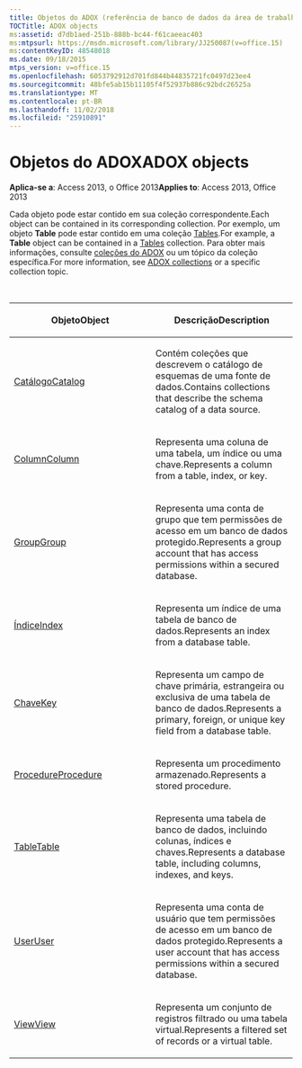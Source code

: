 ```yaml
---
title: Objetos do ADOX (referência de banco de dados da área de trabalho do Access)
TOCTitle: ADOX objects
ms:assetid: d7db1aed-251b-888b-bc44-f61caeeac403
ms:mtpsurl: https://msdn.microsoft.com/library/JJ250087(v=office.15)
ms:contentKeyID: 48548018
ms.date: 09/18/2015
mtps_version: v=office.15
ms.openlocfilehash: 6053792912d701fd844b44835721fc0497d23ee4
ms.sourcegitcommit: 48bfe5ab15b11105f4f52937b886c92bdc26525a
ms.translationtype: MT
ms.contentlocale: pt-BR
ms.lasthandoff: 11/02/2018
ms.locfileid: "25910891"
---
```

# <a name="adox-objects"></a><span data-ttu-id="dcde0-102">Objetos do ADOX</span><span class="sxs-lookup"><span data-stu-id="dcde0-102">ADOX objects</span></span>

<span data-ttu-id="dcde0-103">**Aplica-se a**: Access 2013, o Office 2013</span><span class="sxs-lookup"><span data-stu-id="dcde0-103">**Applies to**: Access 2013, Office 2013</span></span>

<span data-ttu-id="dcde0-104">Cada objeto pode estar contido em sua coleção correspondente.</span><span class="sxs-lookup"><span data-stu-id="dcde0-104">Each object can be contained in its corresponding collection.</span></span> <span data-ttu-id="dcde0-105">Por exemplo, um objeto **Table** pode estar contido em uma coleção [Tables](tables-collection-adox.md).</span><span class="sxs-lookup"><span data-stu-id="dcde0-105">For example, a **Table** object can be contained in a [Tables](tables-collection-adox.md) collection.</span></span> <span data-ttu-id="dcde0-106">Para obter mais informações, consulte [coleções do ADOX](adox-collections.md) ou um tópico da coleção específica.</span><span class="sxs-lookup"><span data-stu-id="dcde0-106">For more information, see [ADOX collections](adox-collections.md) or a specific collection topic.</span></span>

<br/>

<table>
<colgroup>
<col style="width: 50%" />
<col style="width: 50%" />
</colgroup>
<thead>
<tr class="header">
<th><p><span data-ttu-id="dcde0-107">Objeto</span><span class="sxs-lookup"><span data-stu-id="dcde0-107">Object</span></span></p></th>
<th><p><span data-ttu-id="dcde0-108">Descrição</span><span class="sxs-lookup"><span data-stu-id="dcde0-108">Description</span></span></p></th>
</tr>
</thead>
<tbody>
<tr class="odd">
<td><p><span data-ttu-id="dcde0-109"><a href="catalog-object-adox.md">Catálogo</a></span><span class="sxs-lookup"><span data-stu-id="dcde0-109"><a href="catalog-object-adox.md">Catalog</a></span></span></p></td>
<td><p><span data-ttu-id="dcde0-110">Contém coleções que descrevem o catálogo de esquemas de uma fonte de dados.</span><span class="sxs-lookup"><span data-stu-id="dcde0-110">Contains collections that describe the schema catalog of a data source.</span></span></p></td>
</tr>
<tr class="even">
<td><p><span data-ttu-id="dcde0-111"><a href="column-object-adox.md">Column</a></span><span class="sxs-lookup"><span data-stu-id="dcde0-111"><a href="column-object-adox.md">Column</a></span></span></p></td>
<td><p><span data-ttu-id="dcde0-112">Representa uma coluna de uma tabela, um índice ou uma chave.</span><span class="sxs-lookup"><span data-stu-id="dcde0-112">Represents a column from a table, index, or key.</span></span></p></td>
</tr>
<tr class="odd">
<td><p><span data-ttu-id="dcde0-113"><a href="group-object-adox.md">Group</a></span><span class="sxs-lookup"><span data-stu-id="dcde0-113"><a href="group-object-adox.md">Group</a></span></span></p></td>
<td><p><span data-ttu-id="dcde0-114">Representa uma conta de grupo que tem permissões de acesso em um banco de dados protegido.</span><span class="sxs-lookup"><span data-stu-id="dcde0-114">Represents a group account that has access permissions within a secured database.</span></span></p></td>
</tr>
<tr class="even">
<td><p><span data-ttu-id="dcde0-115"><a href="index-object-adox.md">Índice</a></span><span class="sxs-lookup"><span data-stu-id="dcde0-115"><a href="index-object-adox.md">Index</a></span></span></p></td>
<td><p><span data-ttu-id="dcde0-116">Representa um índice de uma tabela de banco de dados.</span><span class="sxs-lookup"><span data-stu-id="dcde0-116">Represents an index from a database table.</span></span></p></td>
</tr>
<tr class="odd">
<td><p><span data-ttu-id="dcde0-117"><a href="key-object-adox.md">Chave</a></span><span class="sxs-lookup"><span data-stu-id="dcde0-117"><a href="key-object-adox.md">Key</a></span></span></p></td>
<td><p><span data-ttu-id="dcde0-118">Representa um campo de chave primária, estrangeira ou exclusiva de uma tabela de banco de dados.</span><span class="sxs-lookup"><span data-stu-id="dcde0-118">Represents a primary, foreign, or unique key field from a database table.</span></span></p></td>
</tr>
<tr class="even">
<td><p><span data-ttu-id="dcde0-119"><a href="procedure-object-adox.md">Procedure</a></span><span class="sxs-lookup"><span data-stu-id="dcde0-119"><a href="procedure-object-adox.md">Procedure</a></span></span></p></td>
<td><p><span data-ttu-id="dcde0-120">Representa um procedimento armazenado.</span><span class="sxs-lookup"><span data-stu-id="dcde0-120">Represents a stored procedure.</span></span></p></td>
</tr>
<tr class="odd">
<td><p><span data-ttu-id="dcde0-121"><a href="table-object-adox.md">Table</a></span><span class="sxs-lookup"><span data-stu-id="dcde0-121"><a href="table-object-adox.md">Table</a></span></span></p></td>
<td><p><span data-ttu-id="dcde0-122">Representa uma tabela de banco de dados, incluindo colunas, índices e chaves.</span><span class="sxs-lookup"><span data-stu-id="dcde0-122">Represents a database table, including columns, indexes, and keys.</span></span></p></td>
</tr>
<tr class="even">
<td><p><span data-ttu-id="dcde0-123"><a href="user-object-adox.md">User</a></span><span class="sxs-lookup"><span data-stu-id="dcde0-123"><a href="user-object-adox.md">User</a></span></span></p></td>
<td><p><span data-ttu-id="dcde0-124">Representa uma conta de usuário que tem permissões de acesso em um banco de dados protegido.</span><span class="sxs-lookup"><span data-stu-id="dcde0-124">Represents a user account that has access permissions within a secured database.</span></span></p></td>
</tr>
<tr class="odd">
<td><p><span data-ttu-id="dcde0-125"><a href="view-object-adox.md">View</a></span><span class="sxs-lookup"><span data-stu-id="dcde0-125"><a href="view-object-adox.md">View</a></span></span></p></td>
<td><p><span data-ttu-id="dcde0-126">Representa um conjunto de registros filtrado ou uma tabela virtual.</span><span class="sxs-lookup"><span data-stu-id="dcde0-126">Represents a filtered set of records or a virtual table.</span></span></p></td>
</tr>
</tbody>
</table>

<br/>



